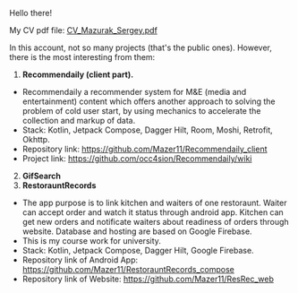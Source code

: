 Hello there!

My CV pdf file: [CV_Mazurak_Sergey.pdf](https://github.com/Mazer11/Mazer11/files/11355809/CV_Mazurak_Sergey.pdf)

In this account, not so many projects (that's the public ones). However, there is the most interesting from them:
1. **Recommendaily (client part).**
  - Recommendaily a recommender system for M&E (media and entertainment) content which offers another approach to solving the problem of cold user start, by using mechanics to accelerate the collection and markup of data.
  - Stack: Kotlin, Jetpack Compose, Dagger Hilt, Room, Moshi, Retrofit, Okhttp.
  - Repository link: https://github.com/Mazer11/Recommendaily_client
  - Project link: https://github.com/occ4sion/Recommendaily/wiki
2. **GifSearch**
3. **RestorauntRecords**
  - The app purpose is to link kitchen and waiters of one restoraunt. Waiter can accept order and watch it status through android app. Kitchen can get new orders and notificate waiters about readiness of orders through website. Database and hosting are based on Google Firebase.
  - This is my course work for university.
  - Stack: Kotlin, Jetpack Compose, Dagger Hilt, Google Firebase.
  - Repository link of Android App: https://github.com/Mazer11/RestorauntRecords_compose
  - Repository link of Website: https://github.com/Mazer11/ResRec_web
